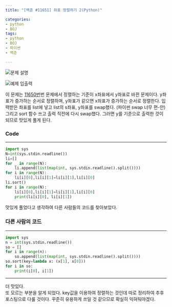 ```yaml
---
title: "[백준 #11651] 좌표 정렬하기 2(Python)"

categories:
- python
- BOJ
tags:
- python
- BOJ
- 파이썬
- 백준

---
```


![문제 설명](https://user-images.githubusercontent.com/37354733/73913065-70845a00-48f9-11ea-894e-297aa1382311.png)

![예제 입출력](https://user-images.githubusercontent.com/37354733/73913100-809c3980-48f9-11ea-83f6-047c5382b985.png)

이 문제는 [11650번](https://pdache.github.io/python/boj/BOJ-11650/)번 문제에서 정렬하는 기준이 x좌표에서 y좌표로 바뀐 문제이다.
y좌표가 증가하는 순서로 정렬하며, y좌표가 같으면 x좌표가 증가하는 순서로 정렬한다.
입력받은 좌표를 list에 넣고 list의 s좌표, y좌표를 swap했다. (파이썬 swap 너무 편-안)
그리고 sort 함수 쓰고 출력 직전에 다시 swap했다.
그러면 y를 기준으로 출력한 것이 되므로 맛있게 풀게 된다.


### Code
- - -
``` python
import sys
N=int(sys.stdin.readline())
li=[]
for _ in range(N):
    li.append(list(map(int, sys.stdin.readline().split())))
for i in range(N):
    li[i][0],li[i][1]=li[i][1],li[i][0]
li.sort()
for i in range(N):
    li[i][0],li[i][1]=li[i][1],li[i][0]
    print(li[i][0], li[i][1])

```

맛있게 풀었다고 생각하여 다른 사람들의 코드를 찾아보았다.
### 다른 사람의 코드
- - -
``` python
import sys
n = int(sys.stdin.readline())
so = []
for i in range(n):
    so.append(list(map(int, sys.stdin.readline().split())))
so.sort(key=lambda x: (x[1], x[0]))
for i in so:
    print(i[0], i[1])
```
- - -
더 맛있다.  
또 모르는 부분을 알게 되었다. key값을 이용하여 정렬하는 것인데 따로 정리하여 추후 포스팅으로 다룰 것이다.
꾸준히 유용하게 쓰일 것 같으므로 확실히 익혀둬야겠다.
